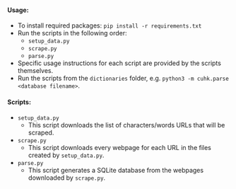 #### Usage:
- To install required packages: `pip install -r requirements.txt`
- Run the scripts in the following order:
  - `setup_data.py`
  - `scrape.py`
  - `parse.py`
- Specific usage instructions for each script are provided by the scripts themselves.
- Run the scripts from the `dictionaries` folder, e.g. `python3 -m cuhk.parse <database filename>`.

#### Scripts:
- `setup_data.py`
  - This script downloads the list of characters/words URLs that will be scraped.
- `scrape.py`
  - This script downloads every webpage for each URL in the files created by `setup_data.py`.
- `parse.py`
  - This script generates a SQLite database from the webpages downloaded by `scrape.py`.
